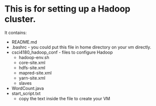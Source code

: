 This is for setting up a Hadoop cluster.
========================================

It contains:
 * README.md
 * .bashrc - you could put this file in home directory on your vm directly.
 * csci4180_hadoop_conf - files to configure Hadoop
   * hadoop-env.sh
   * core-site.xml
   * hdfs-site.xml
   * mapred-site.xml
   * yarn-site.xml
   * slaves
 * WordCount.java
 * start_script.txt
    * copy the text inside the file to create your VM
